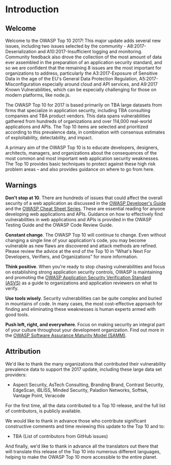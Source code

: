 # Introduction

## Welcome

Welcome to the OWASP Top 10 2017! This major update adds several new issues, including two issues selected by the community - A8:2017-Deserialization and A10:2017-Insufficient logging and monitoring. Community feedback also drove the collection of the most amount of data ever assembled in the preparation of an application security standard, and so we are confident that the remaining 8 issues are the most important for organizations to address, particularly the A3:2017-Exposure of Sensitive Data in the age of the EU's General Data Protection Regulation, A5:2017-Misconfiguration especially around cloud and API services, and A9:2017 Known Vulnerabilities, which can be especially challenging for those on modern platforms, like node.js. 

The OWASP Top 10 for 2017 is based primarily on TBA large datasets from firms that specialize in application security, including TBA consulting companies and TBA product vendors. This data spans vulnerabilities gathered from hundreds of organizations and over 114,000 real-world applications and APIs. The Top 10 items are selected and prioritized according to this prevalence data, in combination with consensus estimates of exploitability, detectability, and impact.

A primary aim of the OWASP Top 10 is to educate developers, designers, architects, managers, and organizations about the consequences of the most common and most important web application security weaknesses. The Top 10 provides basic techniques to protect against these high risk problem areas – and also provides guidance on where to go from here.

## Warnings

**Don't stop at 10**. There are hundreds of issues that could affect the overall security of a web application as discussed in the [OWASP Developer's Guide](https://www.owasp.org/index.php/OWASP_Guide_Project) and the [OWASP Cheat Sheet Series](https://www.owasp.org/index.php/OWASP_Cheat_Sheet_Series). These are essential reading for anyone developing web applications and APIs. Guidance on how to effectively find vulnerabilities in web applications and APIs is provided in the OWASP Testing Guide and the OWASP Code Review Guide.

**Constant change**. The OWASP Top 10 will continue to change. Even without changing a single line of your application's code, you may become vulnerable as new flaws are discovered and attack methods are refined. Please review the advice at the end of the Top 10 in “What's Next For Developers, Verifiers, and Organizations” for more information.

**Think positive**. When you're ready to stop chasing vulnerabilities and focus on establishing strong application security controls, OWASP is maintaining and promoting the [OWASP Application Security Verification Standard (ASVS)](https://www.owasp.org/index.php/Category:OWASP_Application_Security_Verification_Standard_Project) as a guide to organizations and application reviewers on what to verify.

**Use tools wisely**. Security vulnerabilities can be quite complex and buried in mountains of code. In many cases, the most cost-effective approach for finding and eliminating these weaknesses is human experts armed with good tools.

**Push left, right, and everywhere**. Focus on making security an integral part of your culture throughout your development organization. Find out more in the [OWASP Software Assurance Maturity Model (SAMM)]().

## Attribution

We'd like to thank the many organizations that contributed their vulnerability prevalence data to support the 2017 update, including these large data set providers:

* Aspect Security, AsTech Consulting, Branding Brand, Contrast Security, EdgeScan, iBLISS, Minded Security, Paladion Networks, Softtek, Vantage Point, Veracode

For the first time, all the data contributed to a Top 10 release, and the full list of contributors, is publicly available.

We would like to thank in advance those who contribute significant constructive comments and  time reviewing this update to the Top 10 and to:

* TBA (List of contributors from GitHub issues)

And finally, we'd like to thank in advance all the translators out there that will translate this release of the Top 10 into numerous different languages, helping to make the OWASP Top 10 more accessible to the entire planet.
